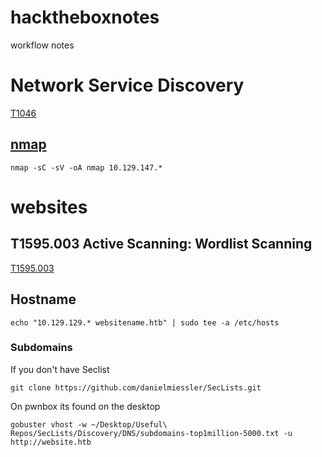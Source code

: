 # hacktheboxnotes
workflow notes

# Network Service Discovery 

[T1046](https://attack.mitre.org/techniques/T1046/)

## [nmap](https://github.com/Johan-p/nmap-cheatsheet)

`nmap -sC -sV -oA nmap 10.129.147.*`



# websites

## T1595.003 Active Scanning: Wordlist Scanning 

[T1595.003](https://attack.mitre.org/techniques/T1595/003/) 

## Hostname

`echo "10.129.129.* websitename.htb" | sudo tee -a /etc/hosts`

### Subdomains

If you don't have Seclist

`git clone https://github.com/danielmiessler/SecLists.git`

On pwnbox its found on the desktop

`gobuster vhost -w ~/Desktop/Useful\ Repos/SecLists/Discovery/DNS/subdomains-top1million-5000.txt -u http://website.htb`

